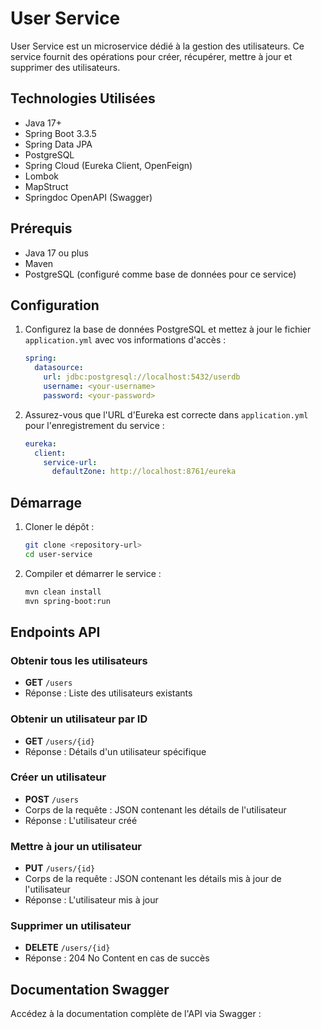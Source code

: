 # User Service

User Service est un microservice dédié à la gestion des utilisateurs. Ce service fournit des opérations pour créer, récupérer, mettre à jour et supprimer des utilisateurs.

## Technologies Utilisées

- Java 17+
- Spring Boot 3.3.5
- Spring Data JPA
- PostgreSQL
- Spring Cloud (Eureka Client, OpenFeign)
- Lombok
- MapStruct
- Springdoc OpenAPI (Swagger)

## Prérequis

- Java 17 ou plus
- Maven
- PostgreSQL (configuré comme base de données pour ce service)

## Configuration

1. Configurez la base de données PostgreSQL et mettez à jour le fichier `application.yml` avec vos informations d'accès :

    ```yaml
    spring:
      datasource:
        url: jdbc:postgresql://localhost:5432/userdb
        username: <your-username>
        password: <your-password>
    ```

2. Assurez-vous que l'URL d'Eureka est correcte dans `application.yml` pour l'enregistrement du service :

    ```yaml
    eureka:
      client:
        service-url:
          defaultZone: http://localhost:8761/eureka
    ```

## Démarrage

1. Cloner le dépôt :

    ```bash
    git clone <repository-url>
    cd user-service
    ```

2. Compiler et démarrer le service :

    ```bash
    mvn clean install
    mvn spring-boot:run
    ```

## Endpoints API

### Obtenir tous les utilisateurs
- **GET** `/users`
- Réponse : Liste des utilisateurs existants

### Obtenir un utilisateur par ID
- **GET** `/users/{id}`
- Réponse : Détails d'un utilisateur spécifique

### Créer un utilisateur
- **POST** `/users`
- Corps de la requête : JSON contenant les détails de l'utilisateur
- Réponse : L'utilisateur créé

### Mettre à jour un utilisateur
- **PUT** `/users/{id}`
- Corps de la requête : JSON contenant les détails mis à jour de l'utilisateur
- Réponse : L'utilisateur mis à jour

### Supprimer un utilisateur
- **DELETE** `/users/{id}`
- Réponse : 204 No Content en cas de succès

## Documentation Swagger

Accédez à la documentation complète de l'API via Swagger :

